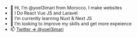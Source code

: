 - 👋 Hi, I’m @yoel3imari from Morocco. I make websites
- 👀 I Do React Vue JS and Laravel
- 🌱 I’m currently learning Nuxt & Next JS
- 💞️ I’m looking to improve my skills and get more expeience
- 📫 <a href="https://twitter.com/yoel3imari">Twitter => @yoel3imari</a>


